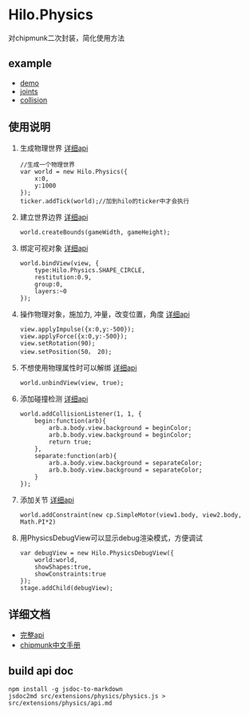 # Hilo.Physics
对chipmunk二次封装，简化使用方法

## example
* [demo](http://hiloteam.github.io/Hilo/src/extensions/physics/demo/index.html)
* [joints](http://hiloteam.github.io/Hilo/src/extensions/physics/demo/joints.html)
* [collision](http://hiloteam.github.io/Hilo/src/extensions/physics/demo/collision.html)

## 使用说明

1. 生成物理世界 [详细api](./api.md#new_Physics_new)

	```
	//生成一个物理世界
	var world = new Hilo.Physics({
	    x:0,
	    y:1000
	});
	ticker.addTick(world);//加到hilo的ticker中才会执行
	```
1. 建立世界边界 [详细api](./api.md#Physics#createBounds)

   ```
   world.createBounds(gameWidth, gameHeight);
   ```
1. 绑定可视对象 [详细api](./api.md#Physics#bindView)

   ```
   world.bindView(view, {
       type:Hilo.Physics.SHAPE_CIRCLE,
       restitution:0.9,
       group:0,
       layers:~0
   });
   ```
1. 操作物理对象，施加力, 冲量，改变位置，角度 [详细api](./api.md#PhysicsViewMixin)

   ```
   view.applyImpulse({x:0,y:-500});
   view.applyForce({x:0,y:-500});
   view.setRotation(90);
   view.setPosition(50， 20);
   ```
1. 不想使用物理属性时可以解绑 [详细api](./api.md#Physics#unbindView)

   ```
   world.unbindView(view, true);
   ```

1. 添加碰撞检测 [详细api](./api.md#Physics#addCollisionListener)

    ```
    world.addCollisionListener(1, 1, {
        begin:function(arb){
            arb.a.body.view.background = beginColor;
            arb.b.body.view.background = beginColor;
            return true;
        },
        separate:function(arb){
            arb.a.body.view.background = separateColor;
            arb.b.body.view.background = separateColor;
        }
    });
    ```

1. 添加关节 [详细api](./api.md#Physics#addConstraint)

    ```
    world.addConstraint(new cp.SimpleMotor(view1.body, view2.body, Math.PI*2)
    ```

1. 用PhysicsDebugView可以显示debug渲染模式，方便调试
    ```
    var debugView = new Hilo.PhysicsDebugView({
        world:world,
        showShapes:true,
        showConstraints:true
    });
    stage.addChild(debugView);
    ```

## 详细文档
* [完整api](./api.md)
* [chipmunk中文手册](https://github.com/iTyran/ChipmunkDocsCN/blob/master/Chipmunk2D.md)

## build api doc
```
npm install -g jsdoc-to-markdown
jsdoc2md src/extensions/physics/physics.js > src/extensions/physics/api.md
```
